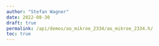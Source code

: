 ```yaml
---
author: "Stefan Wagner"
date: 2022-08-30
draft: true
permalink: /api/demos/ao_mikroe_2334/ao_mikroe_2334.h/
toc: true
---
```

